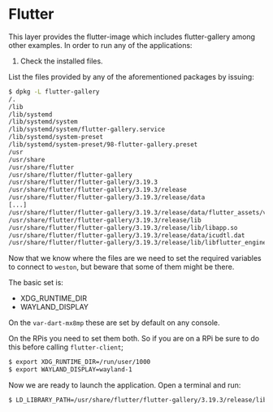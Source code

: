 # Flutter

This layer provides the flutter-image which includes flutter-gallery among other examples. In order to run any of the applications:

1. Check the installed files.

List the files provided by any of the aforementioned packages by issuing:

```bash
$ dpkg -L flutter-gallery
/.
/lib
/lib/systemd
/lib/systemd/system
/lib/systemd/system/flutter-gallery.service
/lib/systemd/system-preset
/lib/systemd/system-preset/98-flutter-gallery.preset
/usr
/usr/share
/usr/share/flutter
/usr/share/flutter/flutter-gallery
/usr/share/flutter/flutter-gallery/3.19.3
/usr/share/flutter/flutter-gallery/3.19.3/release
/usr/share/flutter/flutter-gallery/3.19.3/release/data
[...]
/usr/share/flutter/flutter-gallery/3.19.3/release/data/flutter_assets/vm_snapshot_data
/usr/share/flutter/flutter-gallery/3.19.3/release/lib
/usr/share/flutter/flutter-gallery/3.19.3/release/lib/libapp.so
/usr/share/flutter/flutter-gallery/3.19.3/release/data/icudtl.dat
/usr/share/flutter/flutter-gallery/3.19.3/release/lib/libflutter_engine.so
```

Now that we know where the files are we need to set the required variables to connect to `weston`, but beware that some of them might be there.

The basic set is:
- XDG_RUNTIME_DIR
- WAYLAND_DISPLAY

On the `var-dart-mx8mp` these are set by default on any console.

On the RPis you need to set them both. So if you are on a RPi be sure to do this before calling `flutter-client`;

```bash
$ export XDG_RUNTIME_DIR=/run/user/1000
$ export WAYLAND_DISPLAY=wayland-1
```

Now we are ready to launch the application. Open a terminal and run:

```bash
$ LD_LIBRARY_PATH=/usr/share/flutter/flutter-gallery/3.19.3/release/lib flutter-client -b /usr/share/flutter/flutter-gallery/3.19.3/release
```
